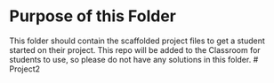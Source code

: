 # Purpose of this Folder

This folder should contain the scaffolded project files to get a student started on their project. This repo will be added to the Classroom for students to use, so please do not have any solutions in this folder.
#   P r o j e c t 2  
 